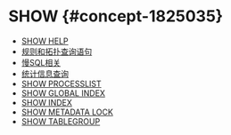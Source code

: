 SHOW {#concept-1825035}
=======================

* [SHOW HELP](show-help.md)
* [规则和拓扑查询语句](show-topology.md)
* [慢SQL相关](slow-query.md)
* [统计信息查询](statistics-query.md)
* [SHOW PROCESSLIST](show-processlist.md)
* [SHOW GLOBAL INDEX](show-global-index.md)
* [SHOW INDEX](show-index.md)
* [SHOW METADATA LOCK](show-meta-lock.md)
* [SHOW TABLEGROUP](show-tablegroup.md)
